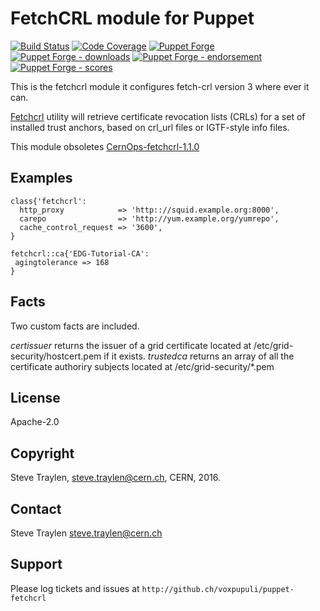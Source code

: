 # FetchCRL module for Puppet

[![Build Status](https://travis-ci.org/voxpupuli/puppet-fetchcrl.png?branch=master)](https://travis-ci.org/voxpupuli/puppet-fetchcrl)
[![Code Coverage](https://coveralls.io/repos/github/voxpupuli/puppet-fetchcrl/badge.svg?branch=master)](https://coveralls.io/github/voxpupuli/puppet-fetchcrl)
[![Puppet Forge](https://img.shields.io/puppetforge/v/puppet/fetchcrl.svg)](https://forge.puppetlabs.com/puppet/fetchcrl)
[![Puppet Forge - downloads](https://img.shields.io/puppetforge/dt/puppet/fetchcrl.svg)](https://forge.puppetlabs.com/puppet/fetchcrl)
[![Puppet Forge - endorsement](https://img.shields.io/puppetforge/e/puppet/fetchcrl.svg)](https://forge.puppetlabs.com/puppet/fetchcrl)
[![Puppet Forge - scores](https://img.shields.io/puppetforge/f/puppet/fetchcrl.svg)](https://forge.puppetlabs.com/puppet/fetchcrl)

This is the fetchcrl module it configures fetch-crl version 3 where
ever it can.

[Fetchcrl](http://wiki.nikhef.nl/grid/FetchCRL3) utility will retrieve certificate
revocation lists (CRLs) for a set of installed trust anchors, based on crl_url files
or IGTF-style info files.

This module obsoletes [CernOps-fetchcrl-1.1.0](https://forge.puppet.com/CERNOps/fetchcrl)

## Examples

```puppet
class{'fetchcrl':
  http_proxy            => 'http:://squid.example.org:8000',
  carepo                => 'http://yum.example.org/yumrepo',
  cache_control_request => '3600',
}

fetchcrl::ca{'EDG-Tutorial-CA':
 agingtolerance => 168
}
```

## Facts

Two custom facts are included.

*certissuer* returns the issuer of a grid certificate located at
/etc/grid-security/hostcert.pem if it exists.
*trustedca*  returns an array of all the certificate authoriry subjects located
at /etc/grid-security/*.pem

## License

Apache-2.0

## Copyright

Steve Traylen, steve.traylen@cern.ch, CERN, 2016.

## Contact

Steve Traylen <steve.traylen@cern.ch>

## Support

Please log tickets and issues at `http://github.ch/voxpupuli/puppet-fetchcrl`


